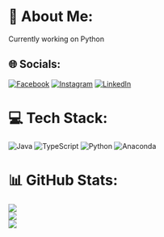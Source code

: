 # 💫 About Me:
Currently working on Python


## 🌐 Socials:
[![Facebook](https://img.shields.io/badge/Facebook-%231877F2.svg?logo=Facebook&logoColor=white)](https://facebook.com/shivanshusgnr) [![Instagram](https://img.shields.io/badge/Instagram-%23E4405F.svg?logo=Instagram&logoColor=white)](https://instagram.com/shivanshusgnr) [![LinkedIn](https://img.shields.io/badge/LinkedIn-%230077B5.svg?logo=linkedin&logoColor=white)](https://linkedin.com/in/shivanshusgnr) 

# 💻 Tech Stack:
![Java](https://img.shields.io/badge/java-%23ED8B00.svg?style=plastic&logo=java&logoColor=white) ![TypeScript](https://img.shields.io/badge/typescript-%23007ACC.svg?style=plastic&logo=typescript&logoColor=white) ![Python](https://img.shields.io/badge/python-3670A0?style=plastic&logo=python&logoColor=ffdd54) ![Anaconda](https://img.shields.io/badge/Anaconda-%2344A833.svg?style=plastic&logo=anaconda&logoColor=white)
# 📊 GitHub Stats:
![](https://github-readme-stats.vercel.app/api?username=sharmashivanshu&theme=onedark&hide_border=false&include_all_commits=false&count_private=false)<br/>
![](https://github-readme-streak-stats.herokuapp.com/?user=sharmashivanshu&theme=onedark&hide_border=false)<br/>
![](https://github-readme-stats.vercel.app/api/top-langs/?username=sharmashivanshu&theme=onedark&hide_border=false&include_all_commits=false&count_private=false&layout=compact)
